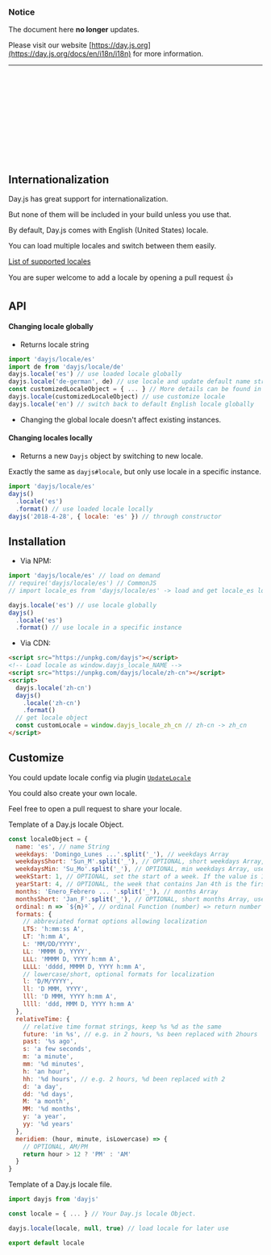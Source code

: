 ### Notice

The document here **no longer** updates.

Please visit our website [https://day.js.org](https://day.js.org/docs/en/i18n/i18n) for more  information.

-------------

<br />
<br />
<br />
<br />
<br />
<br />
<br />
<br />
<br />
<br />

## Internationalization

Day.js has great support for internationalization.

But none of them will be included in your build unless you use that.

By default, Day.js comes with English (United States) locale.

You can load multiple locales and switch between them easily.

[List of supported locales](../../src/locale)

You are super welcome to add a locale by opening a pull request :+1:

## API

#### Changing locale globally

- Returns locale string

```js
import 'dayjs/locale/es'
import de from 'dayjs/locale/de'
dayjs.locale('es') // use loaded locale globally
dayjs.locale('de-german', de) // use locale and update default name string
const customizedLocaleObject = { ... } // More details can be found in Customize section below.
dayjs.locale(customizedLocaleObject) // use customize locale
dayjs.locale('en') // switch back to default English locale globally
```

- Changing the global locale doesn't affect existing instances.

#### Changing locales locally

- Returns a new `Dayjs` object by switching to new locale.

Exactly the same as `dayjs#locale`, but only use locale in a specific instance.

```js
import 'dayjs/locale/es'
dayjs()
  .locale('es')
  .format() // use loaded locale locally
dayjs('2018-4-28', { locale: 'es' }) // through constructor
```

## Installation

- Via NPM:

```javascript
import 'dayjs/locale/es' // load on demand
// require('dayjs/locale/es') // CommonJS
// import locale_es from 'dayjs/locale/es' -> load and get locale_es locale object

dayjs.locale('es') // use locale globally
dayjs()
  .locale('es')
  .format() // use locale in a specific instance
```

- Via CDN:

```html
<script src="https://unpkg.com/dayjs"></script>
<!-- Load locale as window.dayjs_locale_NAME -->
<script src="https://unpkg.com/dayjs/locale/zh-cn"></script>
<script>
  dayjs.locale('zh-cn')
  dayjs()
    .locale('zh-cn')
    .format()
  // get locale object
  const customLocale = window.dayjs_locale_zh_cn // zh-cn -> zh_cn
</script>
```

## Customize

You could update locale config via plugin [`UpdateLocale`](./Plugin.md#updateLocale)

You could also create your own locale.

Feel free to open a pull request to share your locale.

Template of a Day.js locale Object.

```javascript
const localeObject = {
  name: 'es', // name String
  weekdays: 'Domingo_Lunes ...'.split('_'), // weekdays Array
  weekdaysShort: 'Sun_M'.split('_'), // OPTIONAL, short weekdays Array, use first three letters if not provided
  weekdaysMin: 'Su_Mo'.split('_'), // OPTIONAL, min weekdays Array, use first two letters if not provided
  weekStart: 1, // OPTIONAL, set the start of a week. If the value is 1, Monday will be the start of week instead of Sunday。
  yearStart: 4, // OPTIONAL, the week that contains Jan 4th is the first week of the year.
  months: 'Enero_Febrero ... '.split('_'), // months Array
  monthsShort: 'Jan_F'.split('_'), // OPTIONAL, short months Array, use first three letters if not provided
  ordinal: n => `${n}º`, // ordinal Function (number) => return number + output
  formats: {
    // abbreviated format options allowing localization
    LTS: 'h:mm:ss A',
    LT: 'h:mm A',
    L: 'MM/DD/YYYY',
    LL: 'MMMM D, YYYY',
    LLL: 'MMMM D, YYYY h:mm A',
    LLLL: 'dddd, MMMM D, YYYY h:mm A',
    // lowercase/short, optional formats for localization
    l: 'D/M/YYYY',
    ll: 'D MMM, YYYY',
    lll: 'D MMM, YYYY h:mm A',
    llll: 'ddd, MMM D, YYYY h:mm A'
  },
  relativeTime: {
    // relative time format strings, keep %s %d as the same
    future: 'in %s', // e.g. in 2 hours, %s been replaced with 2hours
    past: '%s ago',
    s: 'a few seconds',
    m: 'a minute',
    mm: '%d minutes',
    h: 'an hour',
    hh: '%d hours', // e.g. 2 hours, %d been replaced with 2
    d: 'a day',
    dd: '%d days',
    M: 'a month',
    MM: '%d months',
    y: 'a year',
    yy: '%d years'
  },
  meridiem: (hour, minute, isLowercase) => {
    // OPTIONAL, AM/PM
    return hour > 12 ? 'PM' : 'AM'
  }
}
```

Template of a Day.js locale file.

```javascript
import dayjs from 'dayjs'

const locale = { ... } // Your Day.js locale Object.

dayjs.locale(locale, null, true) // load locale for later use

export default locale
```
